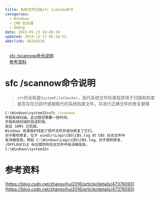 ```yaml
---
title: 系统文件扫描sfc scannow命令
categories: 
  - Windows
  - CMD 批处理
  - Debug
date: 2019-05-23 18:49:38
updated: 2019-12-17 05:18:52
abbrlink: 9b2b8330
---
```

<div id='my_toc'><a href="/blog/9b2b8330/#sfc/scannow命令说明" class="header_1">sfc /scannow命令说明</a>&nbsp;<br><a href="/blog/9b2b8330/#参考资料" class="header_1">参考资料</a>&nbsp;<br></div>
<style>.header_1{margin-left: 1em;}.header_2{margin-left: 2em;}.header_3{margin-left: 3em;}.header_4{margin-left: 4em;}.header_5{margin-left: 5em;}.header_6{margin-left: 6em;}</style>
<!--more-->
<script>if (navigator.platform.search('arm')==-1){document.getElementById('my_toc').style.display = 'none';}var e,p = document.getElementsByTagName('p');while (p.length>0) {e = p[0];e.parentElement.removeChild(e);}</script>

<!--end-->
# sfc /scannow命令说明 #
> `sfc`的全称是`SystemFileChecker`，指代系统文件检查程序用于扫描和检查是否存在已损坏或被取代的系统档案文件，并进行正确文件的修复替换
```cmd
C:\Windows\system32>sfc /scannow
开始系统扫描。此过程将需要一些时间。
开始系统扫描的验证阶段。
验证 100% 已完成。
Windows 资源保护找到了损坏文件并成功修复了它们。
对于联机修复，位于 windir\Logs\CBS\CBS.log 的 CBS 日志文件中
有详细信息。例如 C:\Windows\Logs\CBS\CBS.log。对于脱机修复，
/OFFLOGFILE 标记提供的日志文件中有详细信息。
C:\Windows\system32>
```
# 参考资料 #
[https://blog.csdn.net/zhangyihui2016/article/details/47376093](https://blog.csdn.net/zhangyihui2016/article/details/47376093)
